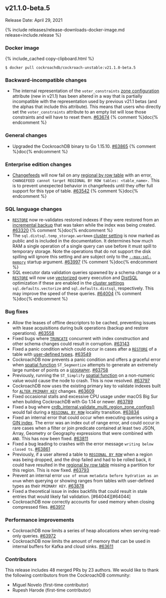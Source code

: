 ## v21.1.0-beta.5

Release Date: April 29, 2021

{% include releases/release-downloads-docker-image.md release=include.release %}

<h3 id="v21-1-0-beta-5-docker-image">Docker image</h3>

{% include_cached copy-clipboard.html %}
~~~shell
$ docker pull cockroachdb/cockroach-unstable:v21.1.0-beta.5
~~~

<h3 id="v21-1-0-beta-5-backward-incompatible-changes">Backward-incompatible changes</h3>

- The internal representation of the `voter_constraints` [zone configuration](../v21.1/configure-replication-zones.html) attribute (new in v21.1) has been altered in a way that is partially incompatible with the representation used by previous v21.1 betas (and the alphas that include this attribute). This means that users who directly set the `voter_constraints` attribute to an empty list will lose those constraints and will have to reset them. [#63674][#63674] {% comment %}doc{% endcomment %}

<h3 id="v21-1-0-beta-5-general-changes">General changes</h3>

- Upgraded the CockroachDB binary to Go 1.15.10. [#63865][#63865] {% comment %}doc{% endcomment %}

<h3 id="v21-1-0-beta-5-enterprise-edition-changes">Enterprise edition changes</h3>

- [Changefeeds](../v21.1/create-changefeed.html) will now fail on any [regional by row table](../v21.1/multiregion-overview.html#regional-by-row-tables) with an error, `CHANGEFEED cannot target REGIONAL BY ROW tables: <table_name>.` This is to prevent unexpected behavior in changefeeds until they offer full support for this type of table. [#63542][#63542] {% comment %}doc{% endcomment %}

<h3 id="v21-1-0-beta-5-sql-language-changes">SQL language changes</h3>

- [`RESTORE`](../v21.1/restore.html) now re-validates restored indexes if they were restored from an [incremental backup](../v21.1/take-full-and-incremental-backups.html#incremental-backups) that was taken while the index was being created. [#63320][#63320] {% comment %}doc{% endcomment %}
- The `sql.distsql.temp_storage.workmem` [cluster setting](../v21.1/cluster-settings.html) is now marked as public and is included in the documentation. It determines how much RAM a single operation of a single query can use before it must spill to temporary storage. Note the operations that do not support the disk spilling will ignore this setting and are subject only to the [`--max-sql-memory`](../v21.1/cockroach-start.html#flags) startup argument. [#63997][#63997] {% comment %}doc{% endcomment %}
- SQL executor data validation queries spawned by a schema change or a [`RESTORE`](../v21.1/restore.html) will now use [vectorized](../v21.1/vectorized-execution.html) query execution and [DistSQL](../v21.1/architecture/sql-layer.html#distsql) optimization if these are enabled in the [cluster settings](../v21.1/cluster-settings.html) `sql.defaults.vectorize` and `sql.defaults.distsql`, respectively. This may improve the speed of these queries. [#64004][#64004] {% comment %}doc{% endcomment %}

<h3 id="v21-1-0-beta-5-bug-fixes">Bug fixes</h3>

- Allow the leases of offline descriptors to be cached, preventing issues with lease acquisitions during bulk operations (backup and restore operations). [#63558][#63558]
- Fixed bugs where [`TRUNCATE`](../v21.1/truncate.html) concurrent with index construction and other schema changes could result in corruption. [#63143][#63143]
- Fixed a panic condition which could occur in cases after a [`RESTORE`](../v21.1/restore.html) of a table with [user-defined types](../v21.1/enum.html). [#63549][#63549]
- CockroachDB now prevents a panic condition and offers a graceful error when [spatial function](../v21.1/functions-and-operators.html#spatial-functions) `ST_Segmentize` attempts to generate an extremely large number of points on a [`GEOGRAPHY`](../v21.1/spatial-glossary.html#geography). [#63758][#63758]
- Previously, running the `ST_Simplify` [spatial function](../v21.1/functions-and-operators.html#spatial-functions) on a non-numeric value would cause the node to crash. This is now resolved. [#63797][#63797]
- CockroachDB now uses the existing primary key to validate indexes built for [`ALTER PRIMARY KEY`](../v21.1/alter-primary-key.html) changes. [#63609][#63609]
- Fixed occasional stalls and excessive CPU usage under macOS Big Sur when building CockroachDB with Go 1.14 or newer. [#63789][#63789]
- Fixed a bug where [crdb_internal.validate_multi_region_zone_configs()](https://github.com/cockroachdb/cockroach/blob/master/docs/generated/sql/functions.md#multi-region-functions) would fail during a [`REGIONAL BY ROW`](../v21.1/set-locality.html) locality transition. [#63834][#63834]
- Fixed an internal error that could occur when executing queries using a [GIN index](../v21.1/inverted-indexes.html). The error was an index out of range error, and could occur in rare cases when a filter or join predicate contained at least two JSON, Array, Geometry or Geography expressions that were combined with `AND`. This has now been fixed. [#63811][#63811]
- Fixed a bug leading to crashes with the error message `writing below closed ts`. [#63861][#63861]
- Previously, if a user altered a table to [`REGIONAL BY ROW`](../v21.1/set-locality.html) when a region was being dropped, and the drop failed and had to be rolled back, it could have resulted in the [regional by row table](../v21.1/multiregion-overview.html#regional-by-row-tables) missing a partition for this region. This is now fixed. [#63793][#63793]
- Prevent an internal error `use of enum metadata before hydration as an enum` when querying or showing ranges from tables with user-defined types as their `PRIMARY KEY`. [#63878][#63878]
- Fixed a theoretical issue in index backfills that could result in stale entries that would likely fail validation. [#64044][#64044]
- CockroachDB now correctly accounts for used memory when closing compressed files. [#63917][#63917]

<h3 id="v21-1-0-beta-5-performance-improvements">Performance improvements</h3>

- CockroachDB now limits a series of heap allocations when serving read-only queries. [#63972][#63972]
- CockroachDB now limits the amount of memory that can be used in internal buffers for Kafka and cloud sinks. [#63611][#63611]

<h3 id="v21-1-0-beta-5-contributors">Contributors</h3>

This release includes 48 merged PRs by 23 authors.
We would like to thank the following contributors from the CockroachDB community:

- Miguel Novelo (first-time contributor)
- Rupesh Harode (first-time contributor)

[#63143]: https://github.com/cockroachdb/cockroach/pull/63143
[#63320]: https://github.com/cockroachdb/cockroach/pull/63320
[#63542]: https://github.com/cockroachdb/cockroach/pull/63542
[#63549]: https://github.com/cockroachdb/cockroach/pull/63549
[#63558]: https://github.com/cockroachdb/cockroach/pull/63558
[#63609]: https://github.com/cockroachdb/cockroach/pull/63609
[#63611]: https://github.com/cockroachdb/cockroach/pull/63611
[#63674]: https://github.com/cockroachdb/cockroach/pull/63674
[#63758]: https://github.com/cockroachdb/cockroach/pull/63758
[#63768]: https://github.com/cockroachdb/cockroach/pull/63768
[#63789]: https://github.com/cockroachdb/cockroach/pull/63789
[#63793]: https://github.com/cockroachdb/cockroach/pull/63793
[#63797]: https://github.com/cockroachdb/cockroach/pull/63797
[#63811]: https://github.com/cockroachdb/cockroach/pull/63811
[#63834]: https://github.com/cockroachdb/cockroach/pull/63834
[#63861]: https://github.com/cockroachdb/cockroach/pull/63861
[#63865]: https://github.com/cockroachdb/cockroach/pull/63865
[#63878]: https://github.com/cockroachdb/cockroach/pull/63878
[#63917]: https://github.com/cockroachdb/cockroach/pull/63917
[#63949]: https://github.com/cockroachdb/cockroach/pull/63949
[#63972]: https://github.com/cockroachdb/cockroach/pull/63972
[#63997]: https://github.com/cockroachdb/cockroach/pull/63997
[#64004]: https://github.com/cockroachdb/cockroach/pull/64004
